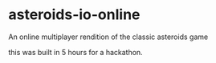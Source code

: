 # asteroids-io-online
An online multiplayer rendition of the classic asteroids game

this was built in 5 hours for a hackathon.

